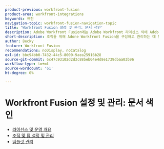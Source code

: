```yaml
---
product-previous: workfront-fusion
product-area: workfront-integrations
keywords: 퓨전
navigation-topic: workfront-fusion-navigation-topic
title: 'Workfront Fusion 설정 및 관리: 문서 색인'
description: Adobe Workfront Fusion에는 Adobe Workfront 라이센스 외에 Adobe Workfront Fusion 라이센스가 필요합니다.
short-description: 조직을 위해 Adone Workfront Fusion을 구성하고 관리하는 데 필요한 정보를 찾으십시오.
author: Becky
feature: Workfront Fusion
recommendations: noDisplay, noCatalog
exl-id: bbc94bb0-7432-44c5-8000-9aea25916b28
source-git-commit: 6c47c93102d2d3c88beb04e4d8e1739dbaa03b96
workflow-type: tm+mt
source-wordcount: '61'
ht-degree: 0%

---
```


# Workfront Fusion 설정 및 관리: 문서 색인

* [라이선스 및 운영 개요](/help/workfront-fusion/set-up-and-manage-workfront-fusion/licensing-operations-overview/licensing-operations-overviews.md)
* [조직 및 팀 설정 및 관리](/help/workfront-fusion/set-up-and-manage-workfront-fusion/set-up-and-manage-orgs-and-teams/set-up-and-manage-orgs-and-teams.md)
* [템플릿 관리](/help/workfront-fusion/set-up-and-manage-workfront-fusion/manage-templates/manage-templates-toc.md)
